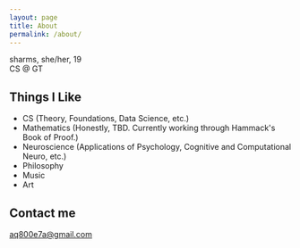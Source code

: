```yaml
---
layout: page
title: About
permalink: /about/
---
```


sharms, she/her, 19\
CS @ GT

## Things I Like

* CS (Theory, Foundations, Data Science, etc.)
* Mathematics (Honestly, TBD. Currently working through Hammack's Book of Proof.)
* Neuroscience (Applications of Psychology, Cognitive and Computational Neuro, etc.)
* Philosophy
* Music
* Art

## Contact me

[aq800e7a@gmail.com](mailto:aq800e7a@gmail.com)
